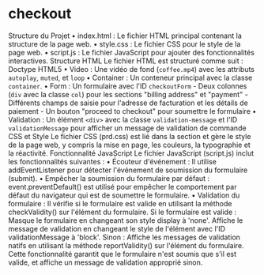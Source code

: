 # checkout
Structure du Projet
•	index.html : Le fichier HTML principal contenant la structure de la page web.
•	style.css : Le fichier CSS pour le style de la page web.
•	script.js : Le fichier JavaScript pour ajouter des fonctionnalités interactives.
Structure HTML
Le fichier HTML est structuré comme suit :
Doctype HTML5
•	Video : Une vidéo de fond (`coffee.mp4`) avec les attributs `autoplay`, `muted`, et `loop`
•	Container : Un conteneur principal avec la classe `container`.
•	Form : Un formulaire avec l'ID `checkoutForm`
    - Deux colonnes (`div` avec la classe `col`) pour les sections "billing address" et "payment"
    - Différents champs de saisie pour l'adresse de facturation et les détails de paiement
    - Un bouton "proceed to checkout" pour soumettre le formulaire
•	Validation  : Un élément `<div>` avec la classe `validation-message` et l'ID `validationMessage` pour afficher un message de validation de commande 
CSS et Style
Le fichier CSS (prd.css) est lié dans la section <head> et gère le style de la page web, y compris la mise en page, les couleurs, la typographie et la réactivité.
Fonctionnalité JavaScript
Le fichier JavaScript (script.js) inclut les fonctionnalités suivantes :
•	Écouteur d'événement :
Il utilise addEventListener pour détecter l'événement de soumission du formulaire (submit).
•	Empêcher la soumission du formulaire par défaut :
event.preventDefault() est utilisé pour empêcher le comportement par défaut du navigateur qui est de soumettre le formulaire.
•	Validation du formulaire :
Il vérifie si le formulaire est valide en utilisant la méthode checkValidity() sur l'élément du formulaire.
Si le formulaire est valide :
Masque le formulaire en changeant son style display à 'none'.
Affiche le message de validation en changeant le style de l'élément avec l'ID validationMessage à 'block'.
Sinon :
Affiche les messages de validation natifs en utilisant la méthode reportValidity() sur l'élément du formulaire.
Cette fonctionnalité garantit que le formulaire n'est soumis que s'il est valide, et affiche un message de validation approprié sinon.
